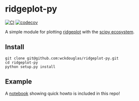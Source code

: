 # ridgeplot-py #

[![CI](https://github.com/wckdouglas/ridgeplot-py/actions/workflows/ci.yaml/badge.svg)](https://github.com/wckdouglas/ridgeplot-py/actions/workflows/ci.yaml) [![codecov](https://codecov.io/gh/wckdouglas/ridgeplot-py/branch/main/graph/badge.svg?token=2owCGZa1K4)](https://codecov.io/gh/wckdouglas/ridgeplot-py)


A simple module for plotting [ridgeplot](https://clauswilke.com/blog/2017/09/15/goodbye-joyplots/) with the [scipy ecosystem](https://www.scipy.org/about.html).

## Install ##

```
git clone git@github.com:wckdouglas/ridgeplot-py.git
cd ridgeplot-py
python setup.py install 
```


## Example ##

A [notebook](https://github.com/wckdouglas/ridgeplot-py/blob/main/Example.ipynb) showing quick howto is included in this repo!